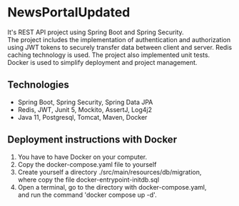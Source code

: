 # NewsPortalUpdated
It's REST API project using Spring Boot and Spring Security.<br/>
The project includes the implementation of authentication and authorization using JWT tokens to securely transfer data between client and server. Redis caching technology is used. The project also implemented unit tests.<br/>
Docker is used to simplify deployment and project management.<br/>
## Technologies
* Spring Boot, Spring Security, Spring Data JPA
* Redis, JWT, Junit 5, Mockito, AssertJ, Log4j2
* Java 11, Postgresql, Tomcat, Maven, Docker
## Deployment instructions with Docker
1. You have to have Docker on your computer.
2. Copy the docker-compose.yaml file to yourself
3. Create yourself a directory ./src/main/resources/db/migration, <br/>
where copy the file docker-entrypoint-initdb.sql
4. Open a terminal, go to the directory with docker-compose.yaml, <br/>
and run the command 'docker compose up -d'.

